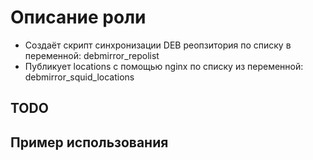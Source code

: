 # Описание роли

* Создаёт скрипт синхронизации DEB реопзитория по списку в переменной: debmirror_repolist
* Публикует locations с помощью nginx по списку из переменной: debmirror_squid_locations

## TODO

## Пример использования

